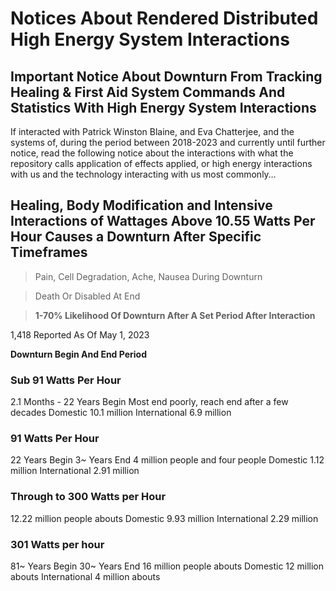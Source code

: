 # Notices About Rendered Distributed High Energy System Interactions

## Important Notice About Downturn From Tracking Healing & First Aid System Commands And Statistics With High Energy System Interactions

If interacted with Patrick Winston Blaine, and Eva Chatterjee, and the systems of, during the period between 2018-2023 and currently until further notice, read the following notice about the interactions with what the repository calls application of effects applied, or high energy interactions with us and the technology interacting with us most commonly…

## Healing, Body Modification and Intensive Interactions of Wattages Above 10.55 Watts Per Hour Causes a Downturn After Specific Timeframes

> Pain, Cell Degradation, Ache, Nausea During Downturn

> Death Or Disabled At End

> **1-70% Likelihood Of Downturn After A Set Period After Interaction**

1,418 Reported As Of May 1, 2023

**Downturn Begin And End Period**

### Sub 91 Watts Per Hour
2.1 Months - 22 Years Begin
Most end poorly, reach end after a few decades
Domestic 10.1 million
International 6.9 million

### 91 Watts Per Hour
22 Years Begin
3~ Years End
4 million people and four people
Domestic 1.12 million
International 2.91 million

### Through to 300 Watts per Hour
12.22 million people abouts 
Domestic 9.93 million
International 2.29 million

### 301 Watts per hour
81~ Years Begin
30~ Years End
16 million people abouts
Domestic 12 million abouts
International 4 million abouts
